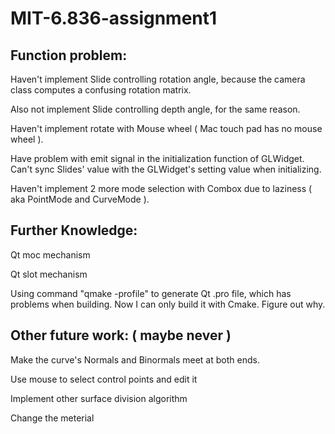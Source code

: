 # MIT-6.836-assignment1


## Function problem:

Haven't implement Slide controlling rotation angle, because the camera class computes a confusing rotation matrix.

Also not implement Slide controlling depth angle, for the same reason.

Haven't implement rotate with Mouse wheel ( Mac touch pad has no mouse wheel ).

Have problem with emit signal in the initialization function of GLWidget. Can't sync Slides' value with the GLWidget's setting value when initializing.

Haven't implement 2 more mode selection with Combox due to laziness ( aka PointMode and CurveMode ).

## Further Knowledge:

Qt moc mechanism

Qt slot mechanism

Using command "qmake -profile" to generate Qt .pro file, which has problems when building. Now I can only build it with Cmake. Figure out why.

## Other future work: ( maybe never )

Make the curve's Normals and Binormals meet at both ends.

Use mouse to select control points and edit it

Implement other surface division algorithm

Change the meterial



